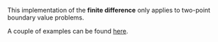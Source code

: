 This implementation of the **finite difference** only applies to two-point boundary value problems.

A couple of examples can be found [here](https://mathforcollege.com/nm/mws/gen/08ode/mws_gen_ode_spe_finitedif.pdf).